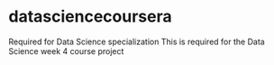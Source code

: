 # datasciencecoursera
Required for Data Science specialization
 This is required for the Data Science week 4 course project
